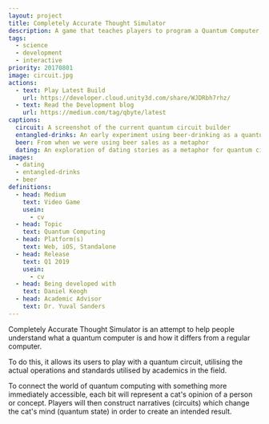 ```yaml
---
layout: project
title: Completely Accurate Thought Simulator
description: A game that teaches players to program a Quantum Computer, by having them tell stories about the inner thoughts of cats.
tags:
  - science
  - development
  - interactive
priority: 20170801
image: circuit.jpg
actions:
  - text: Play Latest Build
    url: https://developer.cloud.unity3d.com/share/WJDRbh7rhz/
  - text: Read the Development blog
    url: https://medium.com/tag/qbyte/latest
captions:
  circuit: A screenshot of the current quantum circuit builder
  entangled-drinks: An early experiment using beer-drinking as a quantum computing metaphor
  beer: From when we were using beer sales as a metaphor
  dating: An exploration of dating stories as a metaphor for quantum circuits
images:
  - dating
  - entangled-drinks
  - beer
definitions:
  - head: Medium
    text: Video Game
    usein:
      - cv
  - head: Topic
    text: Quantum Computing
  - head: Platform(s)
    text: Web, iOS, Standalone
  - head: Release
    text: Q1 2019
    usein:
      - cv
  - head: Being developed with
    text: Daniel Keogh
  - head: Academic Advisor
    text: Dr. Yuval Sanders
---
```

Completely Accurate Thought Simulator is an attempt to help people understand what a quantum computer is and how it differs from a regular computer.

To do this, it allows its users to play with a quantum circuit, utilising the actual operations and standards utilised by academics in the field.

To connect the world of quantum computing with something more immediately accessible, each bit will represent a cat's opinion of a person or concept. Players will then construct narratives (circuits) which change the cat's mind (quantum state) in order to create an intended result.
